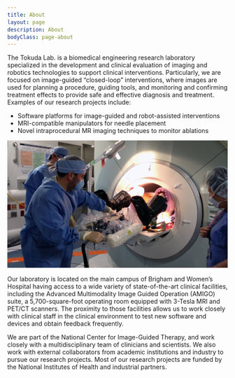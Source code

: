 ```yaml
---
title: About
layout: page
description: About
bodyClass: page-about
---
```


The Tokuda Lab. is a biomedical engineering research laboratory specialized in the development and clinical evaluation of imaging and robotics technologies to support clinical interventions. Particularly, we are focused on image-guided “closed-loop” interventions, where images are used for planning a procedure, guiding tools, and monitoring and confirming treatment effects to provide safe and effective diagnosis and treatment. Examples of our research projects include:

- Software platforms for image-guided and robot-assisted interventions
- MRI-compatible manipulators for needle placement
- Novel intraprocedural MR imaging techniques to monitor ablations

![Clinical Research](/images/projects/amigo_prostate_robot.jpg)

Our laboratory is located on the main campus of Brigham and Women’s Hospital having access to a wide variety of state-of-the-art clinical facilities, including the Advanced Multimodality Image Guided Operation (AMIGO) suite, a 5,700-square-foot operating room equipped with 3-Tesla MRI and PET/CT scanners. The proximity to those facilities allows us to work closely with clinical staff in the clinical environment to test new software and devices and obtain feedback frequently.

We are part of the National Center for Image-Guided Therapy, and work closely with a multidisciplinary team of clinicians and scientists. We also work with external collaborators from academic institutions and industry to pursue our research projects. Most of our research projects are funded by the National Institutes of Health and industrial partners.
 



